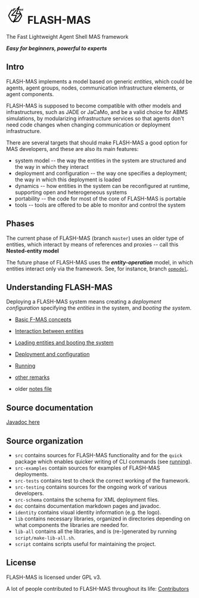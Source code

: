 <!--- ---------------------------------------------
Copyright (C) 2021 Andrei Olaru.

This file is part of Flash-MAS. The CONTRIBUTORS.md file lists people who have been previously involved with this project.

Flash-MAS is free software: you can redistribute it and/or modify it under the terms of the GNU General Public License as published by the Free Software Foundation, either version 3 of the License, or any later version.

Flash-MAS is distributed in the hope that it will be useful, but WITHOUT ANY WARRANTY; without even the implied warranty of MERCHANTABILITY or FITNESS FOR A PARTICULAR PURPOSE.  See the GNU General Public License for more details.

You should have received a copy of the GNU General Public License along with Flash-MAS.  If not, see <http://www.gnu.org/licenses/>.
--------------------------------------------- -->

# ![](identity/logo-BW-50.png) FLASH-MAS

The Fast Lightweight Agent Shell MAS framework

***Easy for beginners, powerful to experts***

## Intro

FLASH-MAS implements a model based on generic *entities*, which could be agents, agent groups, nodes, communication infrastructure elements, or agent components.

FLASH-MAS is supposed to become compatible with other models and infrastructures, such as JADE or JaCaMo, and be a valid choice for ABMS simulations, by modularizing infrastructure services so that agents don't need code changes when changing communication or deployment infrastructure.

There are several targets that should make FLASH-MAS a good option for MAS developers, and these are also its main features:

* system model -- the way the entities in the system are structured and the way in which they interact
* deployment and configuration -- the way one specifies a deployment; the way in which this deployment is loaded
* dynamics -- how entities in the system can be reconfigured at runtime, supporting open and heterogeneous systems
* portability -- the code for most of the core of FLASH-MAS is portable
* tools -- tools are offered to be able to monitor and control the system

## Phases

The current phase of FLASH-MAS (branch `master`) uses  an older type of entities, which interact by means of references and proxies -- call this **Nested-entity model**

The future phase of FLASH-MAS uses the ***entity-operation*** model, in which entities interact only via the framework. See, for instance, branch [`opmodel`](https://github.com/andreiolaru-ro/FLASH-MAS/tree/opmodel-gabi).

## Understanding FLASH-MAS

Deploying a FLASH-MAS system means creating a *deployment configuration* specifying the *entities* in the system, and *booting the system*.

* [Basic F-MAS concepts](doc/concepts.md) 

* [Interaction between entities](doc/interaction.md)

* [Loading entities and booting the system](doc/loading.md)

* [Deployment and configuration](doc/deployment.md)

* [Running](doc/running.md)

* [other remarks](doc/other.md) 

* older [notes file](doc/notes.md)

## Source documentation

[Javadoc here](doc/javadoc/index.html)

## Source organization

* `src` contains sources for FLASH-MAS functionality and for the `quick` package which enables quicker writing of CLI commands (see [running](doc/running.md)).
* `src-examples` contain sources for examples of FLASH-MAS deployments.
* `src-tests` contains test to check the correct working of the framework.
* `src-testing` contains sources for the ongoing work of various developers.
* `src-schema` contains the schema for XML deployment files.
* `doc` contains documentation markdown pages and javadoc.
* `identity` contains visual identity information (e.g. the logo).
* `lib` contains necessary libraries, organized in directories depending on what components the libraries are needed for.
* `lib-all` contains all the libraries, and is (re-)generated by running `script/make-lib-all.sh`.
* `script` contains scripts useful for maintaining the project.

## License

FLASH-MAS is licensed under GPL v3.

A lot of people contributed to FLASH-MAS throughout its life: [Contributors](CONTRIBUTORS.md)
